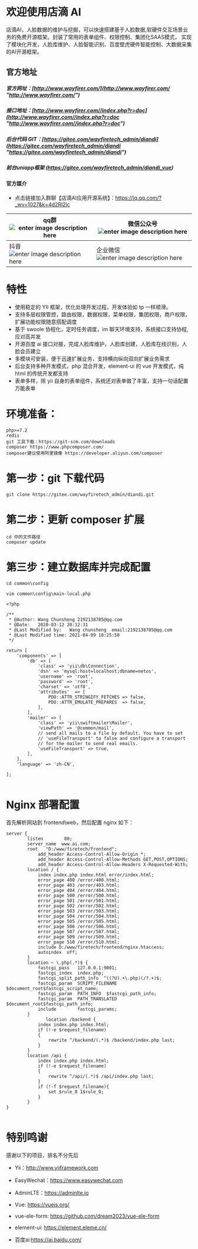# 欢迎使用店滴 AI

店滴AI，人脸数据的维护与挖掘，可以快速搭建基于人脸数据,软硬件交互场景业务的免费开源框架。封装了常用的表单组件、权限控制、集团化SAAS模式， 实现了模块化开发，人脸库维护、人脸智能识别、百度壁虎硬件智能控制、大数据采集的AI开源框架。

## 官方地址

##### 官方网址：[http://www.wayfirer.com/](http://www.wayfirer.com/ "http://www.wayfirer.com/")

##### 接口地址：[http://www.wayfirer.com//index.php?r=doc](http://www.wayfirer.com//index.php?r=doc "http://www.wayfirer.com//index.php?r=doc")

##### 后台代码 GIT：[https://gitee.com/wayfiretech_admin/diandi](https://gitee.com/wayfiretech_admin/diandi "https://gitee.com/wayfiretech_admin/diandi")

##### 前台uniapp框架 (https://gitee.com/wayfiretech_admin/diandi_vue)

#### 官方媒介   
- 点击链接加入群聊【店滴AI应用开源系统】：https://jq.qq.com/?_wv=1027&k=4d2Rl2lc

| qq群 ![enter image description here](https://images.gitee.com/uploads/images/2021/0324/215601_1a43562c_866769.png "qq_code.png")  | 微信公众号 ![enter image description here](https://images.gitee.com/uploads/images/2021/0324/215919_0429f2fb_866769.jpeg "wechat_code.jpg") |
|---|---|
|抖音 ![enter image description here](https://images.gitee.com/uploads/images/2021/0324/220613_f34d5210_866769.jpeg "dou_code.jpg")  | 企业微信![enter image description here](https://images.gitee.com/uploads/images/2021/0324/220531_f42a8098_866769.jpeg "qiye_code.jpg")  |

# 特性
- 使用稳定的 YII 框架，优化处理开发过程，开发体验如 tp 一样顺滑。
- 支持多层权限管控，路由权限，数据权限，菜单权限，集团权限，商户权限，扩展功能权限随意搭配调度
- 基于 swoole 协程化，定时任务调度，im 聊天环境支持，系统接口支持协程,应对高并发
- 开源百度 ai 接口对接，完成人脸库维护，人脸库创建，人脸库在线识别，人脸会员建立
- 多模块可安装，便于迅速扩展业务，支持横向纵向双向扩展业务需求
- 后台支持多种开发模式，php 混合开发，element-ui 的 vue 开发模式，纯 html 的传统开发都支持
- 表单多样，除 yii 自身的表单组件，系统还对表单做了丰富，支持一句话配置万能表单




# 环境准备：

    php>=7.2
    redis
    git 工具下载：https://git-scm.com/downloads
    composer https://www.phpcomposer.com/
    composer建议使用阿里镜像 https://developer.aliyun.com/composer

# 第一步：git 下载代码

```
git clone https://gitee.com/wayfiretech_admin/diandi.git

```

# 第二步：更新 composer 扩展

```
cd 你的文件路径
composer update

```

# 第三步：建立数据库并完成配置

```
cd common\config

vim common\config\main-local.php

```

```
<?php

/**
 * @Author: Wang Chunsheng 2192138785@qq.com
 * @Date:   2020-03-12 20:12:31
 * @Last Modified by:   Wang chunsheng  email:2192138785@qq.com
 * @Last Modified time: 2021-04-09 18:25:50
 */

return [
    'components' => [
        'db' => [
            'class' => 'yii\db\Connection',
            'dsn' => 'mysql:host=localhost;dbname=netos',
            'username' => 'root',
            'password' => 'root',
            'charset' => 'utf8',
            'attributes'  => [
                PDO::ATTR_STRINGIFY_FETCHES => false,
                PDO::ATTR_EMULATE_PREPARES  => false,
            ],
        ],
        'mailer' => [
            'class' => 'yii\swiftmailer\Mailer',
            'viewPath' => '@common/mail',
            // send all mails to a file by default. You have to set
            // 'useFileTransport' to false and configure a transport
            // for the mailer to send real emails.
            'useFileTransport' => true,
        ],
    ],
    'language' => 'zh-CN',

];


```

# Nginx 部署配置

首先解析网站到 frontend\web，然后配置 nginx 如下：

```
server {
        listen        80;
        server_name  www.ai.com;
        root   "D:/www/firetech/frontend";
			add_header Access-Control-Allow-Origin *;
			add_header Access-Control-Allow-Methods GET,POST,OPTIONS;
			add_header Access-Control-Allow-Headers X-Requested-With;
        location / {
            index index.php index.html error/index.html;
            error_page 400 /error/400.html;
            error_page 403 /error/403.html;
            error_page 404 /error/404.html;
            error_page 500 /error/500.html;
            error_page 501 /error/501.html;
            error_page 502 /error/502.html;
            error_page 503 /error/503.html;
            error_page 504 /error/504.html;
            error_page 505 /error/505.html;
            error_page 506 /error/506.html;
            error_page 507 /error/507.html;
            error_page 509 /error/509.html;
            error_page 510 /error/510.html;
            include D:/www/firetech/frontend/nginx.htaccess;
            autoindex  off;
        }
        location ~ \.php(.*)$ {
            fastcgi_pass   127.0.0.1:9001;
            fastcgi_index  index.php;
            fastcgi_split_path_info  ^((?U).+\.php)(/?.+)$;
            fastcgi_param  SCRIPT_FILENAME  $document_root$fastcgi_script_name;
            fastcgi_param  PATH_INFO  $fastcgi_path_info;
            fastcgi_param  PATH_TRANSLATED  $document_root$fastcgi_path_info;
            include        fastcgi_params;
        }
		       location /backend {
            index index.php index.html;
            if (!-e $request_filename)
            {
                rewrite ^/backend/(.*)$ /backend/index.php last;
            }
        }
        location /api {
            index index.php index.html;
            if (!-e $request_filename)
            {
                rewrite ^/api/(.*)$ /api/index.php last;
            }
            if (!-f $request_filename){
                set $rule_0 1$rule_0;
            }
        }
}


```
# 特别鸣谢

感谢以下的项目，排名不分先后

- Yii：http://www.yiiframework.com

- EasyWechat：https://www.easywechat.com

- AdminLTE：https://adminlte.io

- Vue: https://vuejs.org/

- vue-ele-form: https://github.com/dream2023/vue-ele-form

- element-ui: https://element.eleme.cn/

- 百度ai:https://ai.baidu.com/